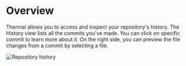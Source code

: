 # Overview

Thermal allows you to access and inspect your repository's history. The History view lists all the commits you've made. You can click on specific commit to learn more about it. On the right side, you can preview the file changes from a commit by selecting a file.

![Repository history](./images/repository-history.png)
